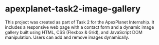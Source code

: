 # apexplanet-task2-image-gallery
This project was created as part of Task 2 for the ApexPlanet Internship. It includes a responsive web page with a contact form and a dynamic image gallery built using HTML, CSS (Flexbox &amp; Grid), and JavaScript DOM manipulation. Users can add and remove images dynamically.
